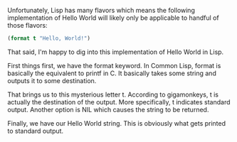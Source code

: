 Unfortunately, Lisp has many flavors which means the following implementation 
of Hello World will likely only be applicable to handful of those flavors:

```lisp
(format t "Hello, World!")
```

That said, I'm happy to dig into this implementation of Hello World in Lisp.

First things first, we have the format keyword. In Common Lisp, format is 
basically the equivalent to printf in C. It basically takes some string and 
outputs it to some destination.

That brings us to this mysterious letter t. According to gigamonkeys, t is 
actually the destination of the output. More specifically, t indicates standard 
output. Another option is NIL which causes the string to be returned.

Finally, we have our Hello World string. This is obviously what gets printed 
to standard output.
